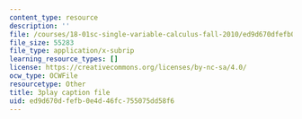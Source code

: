 ```yaml
---
content_type: resource
description: ''
file: /courses/18-01sc-single-variable-calculus-fall-2010/ed9d670dfefb0e4d46fc755075dd58f6_5q_3FDOkVRQ.srt
file_size: 55283
file_type: application/x-subrip
learning_resource_types: []
license: https://creativecommons.org/licenses/by-nc-sa/4.0/
ocw_type: OCWFile
resourcetype: Other
title: 3play caption file
uid: ed9d670d-fefb-0e4d-46fc-755075dd58f6
---
```

